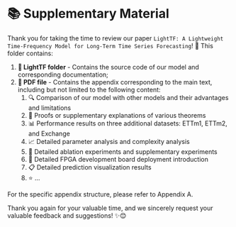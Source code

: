 # 📚 Supplementary Material

Thank you for taking the time to review our paper `LightTF: A Lightweight Time-Frequency Model for Long-Term Time Series Forecasting`! 🙏 This folder contains:

1. **📁 LightTF folder** - Contains the source code of our model and corresponding documentation;
2. **📄 PDF file** - Contains the appendix corresponding to the main text, including but not limited to the following content:
   1. 🔍 Comparison of our model with other models and their advantages and limitations
   2. 🧮 Proofs or supplementary explanations of various theorems
   3. 📊 Performance results on three additional datasets: ETTm1, ETTm2, and Exchange
   4. 📈 Detailed parameter analysis and complexity analysis
   5. 🧪 Detailed ablation experiments and supplementary experiments
   6. 🔧 Detailed FPGA development board deployment introduction
   7. 📋 Detailed prediction visualization results
   8. ⭐ ...

For the specific appendix structure, please refer to Appendix A. 

Thank you again for your valuable time, and we sincerely request your valuable feedback and suggestions! ✨😊
